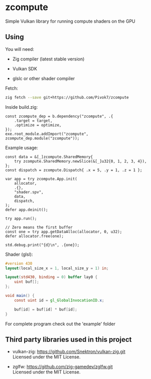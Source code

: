 # zcompute

Simple Vulkan library for running compute shaders on the GPU

## Using

You will need:

* Zig compiler (latest stable version)

* Vulkan SDK

* glslc or other shader compiler <br>

Fetch:
```bash
zig fetch --save git+https://github.com/Pivok7/zcompute
```

Inside build.zig:
```zig
const zcompute_dep = b.dependency("zcompute", .{
    .target = target,
    .optimize = optimize,
});
exe.root_module.addImport("zcompute", zcompute_dep.module("zcompute"));
```

Example usage:
```zig
const data = &[_]zcompute.SharedMemory{
    try zcompute.SharedMemory.newSlice(&[_]u32{0, 1, 2, 3, 4}),
};
const dispatch = zcompute.Dispatch{ .x = 5, .y = 1, .z = 1 };

var app = try zcompute.App.init(
    allocator,
    .{},
    "shader.spv",
    data,
    dispatch,
);
defer app.deinit();

try app.run();

// Zero means the first buffer
const one = try app.getDataAlloc(allocator, 0, u32);
defer allocator.free(one);

std.debug.print("{d}\n", .{one});
```

Shader (glsl):
```glsl
#version 430
layout(local_size_x = 1, local_size_y = 1) in;

layout(std430, binding = 0) buffer lay0 {
    uint buf[];
};

void main() {
    const uint id = gl_GlobalInvocationID.x;

    buf[id] = buf[id] * buf[id];
}
```

For complete program check out the 'example' folder

## Third party libraries used in this project

* vulkan-zig: https://github.com/Snektron/vulkan-zig.git <br>
Licensed under the MIT License.


* zglfw: https://github.com/zig-gamedev/zglfw.git <br>
Licensed under the MIT License.
